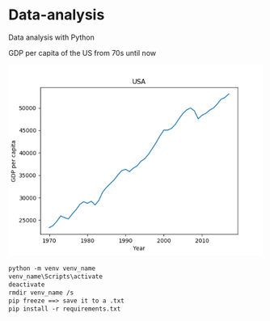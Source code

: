 # Data-analysis
Data analysis with Python

GDP per capita of the US from 70s until now

![graph](Figure_1.png)


```
python -m venv venv_name
venv_name\Scripts\activate
deactivate
rmdir venv_name /s
pip freeze ==> save it to a .txt
pip install -r requirements.txt
```
